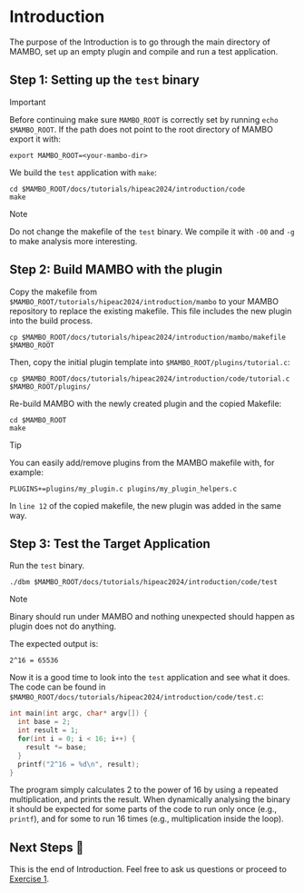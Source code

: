 # Introduction

The purpose of the Introduction is to go through the main directory of MAMBO, set up an empty plugin and compile and run a test application.

## Step 1: Setting up the `test` binary

> [!IMPORTANT]
> Before continuing make sure `MAMBO_ROOT` is correctly set by running `echo $MAMBO_ROOT`. If the path does not point to the root directory of MAMBO export it with:
>
> ```shell
> export MAMBO_ROOT=<your-mambo-dir>
> ```

We build the `test` application with `make`:

```shell
cd $MAMBO_ROOT/docs/tutorials/hipeac2024/introduction/code
make
```

> [!NOTE]
> Do not change the makefile of the `test` binary. We compile it with `-O0` and `-g` to make analysis more interesting.

## Step 2: Build MAMBO with the plugin

Copy the makefile from `$MAMBO_ROOT/tutorials/hipeac2024/introduction/mambo` to your MAMBO repository to replace the existing makefile. This file includes the new plugin into the build process.

```shell
cp $MAMBO_ROOT/docs/tutorials/hipeac2024/introduction/mambo/makefile $MAMBO_ROOT
```

Then, copy the initial plugin template into `$MAMBO_ROOT/plugins/tutorial.c`:

```shell
cp $MAMBO_ROOT/docs/tutorials/hipeac2024/introduction/code/tutorial.c $MAMBO_ROOT/plugins/
```

Re-build MAMBO with the newly created plugin and the copied Makefile:

```shell
cd $MAMBO_ROOT
make
```

> [!TIP]
> You can easily add/remove plugins from the MAMBO makefile with, for example:
> 
> ```
> PLUGINS+=plugins/my_plugin.c plugins/my_plugin_helpers.c
> ```
> 
> In `line 12` of the copied makefile, the new plugin was added in the same way.

## Step 3: Test the Target Application

Run the `test` binary.

```shell
./dbm $MAMBO_ROOT/docs/tutorials/hipeac2024/introduction/code/test
```

> [!NOTE]
> Binary should run under MAMBO and nothing unexpected should happen as plugin does not do anything.

The expected output is:

```
2^16 = 65536
```

Now it is a good time to look into the `test` application and see what it does. The code can be found in `$MAMBO_ROOT/docs/tutorials/hipeac2024/introduction/code/test.c`:

```c
int main(int argc, char* argv[]) {
  int base = 2;
  int result = 1;
  for(int i = 0; i < 16; i++) {
    result *= base; 
  }
  printf("2^16 = %d\n", result);
}
```

The program simply calculates 2 to the power of 16 by using a repeated multiplication, and prints the result. When dynamically analysing the binary it should be expected for some parts of the code to run only once (e.g., `printf`), and for some to run 16 times (e.g., multiplication inside the loop). 

## Next Steps 👏

This is the end of Introduction. Feel free to ask us questions or proceed to [Exercise 1](../exercise1/README.md).
